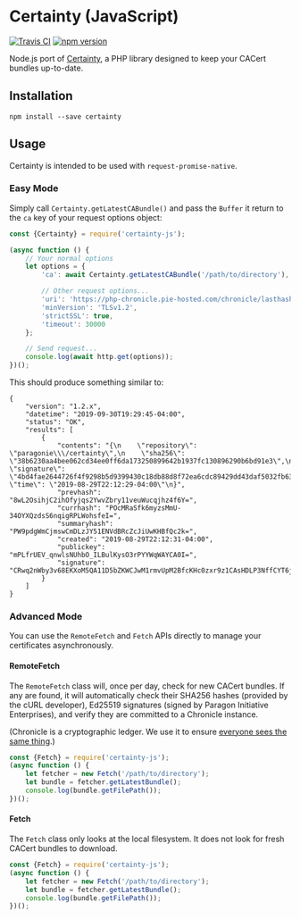 # Certainty (JavaScript)

[![Travis CI](https://travis-ci.org/paragonie/certainty-js.svg?branch=master)](https://travis-ci.org/paragonie/certainty-js)
[![npm version](https://img.shields.io/npm/v/certainty-js.svg)](https://npm.im/certainty-js)

Node.js port of [Certainty](https://github.com/paragonie/certainty), a PHP library
designed to keep your CACert bundles up-to-date.

## Installation

```terminal
npm install --save certainty
```

## Usage

Certainty is intended to be used with `request-promise-native`.

### Easy Mode

Simply call `Certainty.getLatestCABundle()` and pass the `Buffer`
it return to the `ca` key of your request options object:

```javascript
const {Certainty} = require('certainty-js');

(async function () {
    // Your normal options
    let options = {
        'ca': await Certainty.getLatestCABundle('/path/to/directory'),

        // Other request options...
        'uri': 'https://php-chronicle.pie-hosted.com/chronicle/lasthash',
        'minVersion': 'TLSv1.2',
        'strictSSL': true,
        'timeout': 30000
    };

    // Send request...
    console.log(await http.get(options));
})();
```

This should produce something similar to:

```
{
    "version": "1.2.x",
    "datetime": "2019-09-30T19:29:45-04:00",
    "status": "OK",
    "results": [
        {
            "contents": "{\n    \"repository\": \"paragonie\\\/certainty\",\n    \"sha256\": \"38b6230aa4bee062cd34ee0ff6da173250899642b1937fc130896290b6bd91e3\",\n    \"signature\": \"4bd4fae2644726f4f9298b5d9399430c18db88d8f72ea6cdc89429dd43daf5032fb632912697643549938277a7b5235c3353da1b79ff14da3333aef16acfdd03\",\n    \"time\": \"2019-08-29T22:12:29-04:00\"\n}",
            "prevhash": "8wL2OsihjC2ihOfyjqs2YwvZbry11veuWucqjhz4f6Y=",
            "currhash": "POcMRaSfk6myzsMmU-34OYXQzdsS6nqigRPLWohsfeI=",
            "summaryhash": "PW9pdgWmCjmswCmDLzJY51ENVdBRcZcJiUwKHBfQc2k=",
            "created": "2019-08-29T22:12:31-04:00",
            "publickey": "mPLfrUEV_qnwlsNUhbO_ILBulKysO3rPYYWqWAYCA0I=",
            "signature": "CRwq2nWby3v68EKXoM5QA11D5bZKWCJwM1rmvUpM2BfcKHc0zxr9z1CAsHDLP3NffCYT6jCKmTj6H07VgaFJCw=="
        }
    ]
}
```

### Advanced Mode

You can use the `RemoteFetch` and `Fetch` APIs directly to manage your
certificates asynchronously.

#### RemoteFetch

The `RemoteFetch` class will, once per day, check for new CACert bundles.
If any are found, it will automatically check their SHA256 hashes (provided
by the cURL developer), Ed25519 signatures (signed by Paragon Initiative
Enterprises), and verify they are committed to a Chronicle instance.

(Chronicle is a cryptographic ledger. We use it to ensure 
[everyone sees the same thing](https://defuse.ca/triangle-of-secure-code-delivery.htm).) 

```javascript
const {Fetch} = require('certainty-js');
(async function () {
    let fetcher = new Fetch('/path/to/directory');
    let bundle = fetcher.getLatestBundle();
    console.log(bundle.getFilePath());
})();
```

#### Fetch

The `Fetch` class only looks at the local filesystem. It does not look for
fresh CACert bundles to download.

```javascript
const {Fetch} = require('certainty-js');
(async function () {
    let fetcher = new Fetch('/path/to/directory');
    let bundle = fetcher.getLatestBundle();
    console.log(bundle.getFilePath());
})();
```
